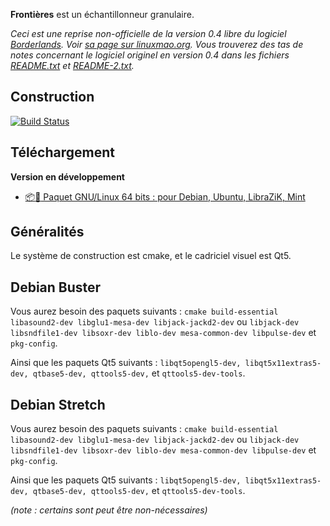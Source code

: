 **Frontières** est un échantillonneur granulaire.

*Ceci est une reprise non-officielle de la version 0.4 libre du logiciel [Borderlands](http://borderlands-granular.com/).  Voir [sa page sur linuxmao.org](http://linuxmao.org/borderlands). Vous trouverez des tas de notes concernant le logiciel originel en version 0.4 dans les fichiers [README.txt](README.txt) et [README-2.txt](README-2.txt).*


## Construction

[![Build Status](https://travis-ci.com/linuxmao-org/Frontieres.svg?branch=master)](https://travis-ci.com/linuxmao-org/Frontieres)

## Téléchargement

**Version en développement**

- [:package::penguin: Paquet GNU/Linux 64 bits : pour Debian, Ubuntu, LibraZiK, Mint](https://github.com/linuxmao-org/Frontieres/releases/download/automatic/frontieres-linux64.deb)

## Généralités

Le système de construction est cmake, et le cadriciel visuel est Qt5.


## Debian Buster
 
Vous aurez besoin des paquets suivants : `cmake build-essential libasound2-dev libglu1-mesa-dev libjack-jackd2-dev` ou `libjack-dev libsndfile1-dev libsoxr-dev liblo-dev mesa-common-dev libpulse-dev` et `pkg-config`.

Ainsi que les paquets Qt5 suivants : `libqt5opengl5-dev, libqt5x11extras5-dev, qtbase5-dev, qttools5-dev,` et `qttools5-dev-tools`.

## Debian Stretch
 
Vous aurez besoin des paquets suivants : `cmake build-essential libasound2-dev libglu1-mesa-dev libjack-jackd2-dev` ou `libjack-dev libsndfile1-dev libsoxr-dev liblo-dev mesa-common-dev libpulse-dev` et `pkg-config`.

Ainsi que les paquets Qt5 suivants : `libqt5opengl5-dev, libqt5x11extras5-dev, qtbase5-dev, qttools5-dev,` et `qttools5-dev-tools`.

_(note : certains sont peut être non-nécessaires)_
